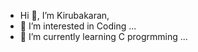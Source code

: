 - Hi 👋, I’m Kirubakaran,
- 👀 I’m interested in Coding ...
- 🌱 I’m currently learning C progrmming ...
<!---
kshanmugamgit/kshanmugamgit is a ✨ special ✨ repository because its `README.md` (this file) appears on your GitHub profile.
You can click the Preview link to take a look at your changes.
--->

